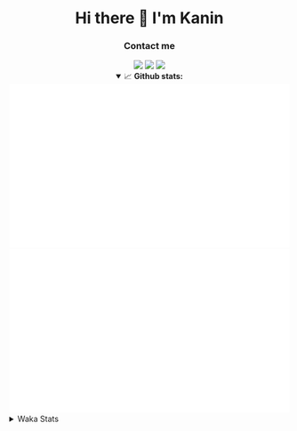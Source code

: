 <div align="center">
 <h1>Hi there 👋 I'm Kanin</h1>
 <h3>Contact me</h3>
 <a href="mailto:im@kanin.dev"><img src="https://img.shields.io/badge/gmail-%23D14836.svg?&style=for-the-badge&logo=gmail&logoColor=white"/></a>
 <a href="https://twitter.com/KaninDev"><img src="https://img.shields.io/badge/twitter-%231DA1F2.svg?&style=for-the-badge&logo=twitter&logoColor=white"/></a>
 <a href="https://www.linkedin.com/in/KaninDev"><img src="https://img.shields.io/badge/linkedin-%230077B5.svg?&style=for-the-badge&logo=linkedin&logoColor=white"/></a>
<details open>
  <summary>📈 <b>Github stats:</b></summary>
  <img src="https://github.com/Kanin/Kanin/blob/master/scripts/GitHubStats/generated/overview.svg"/>
  <img src="https://github.com/Kanin/Kanin/blob/master/scripts/GitHubStats/generated/languages.svg"/>
</details>
</div>

<details>
 <summary>Waka Stats</summary>

<!--START_SECTION:waka-->
![Profile Views](http://img.shields.io/badge/Profile%20Views-45-blue)

![Lines of code](https://img.shields.io/badge/From%20Hello%20World%20I%27ve%20Written-30728%20lines%20of%20code-blue)

**🐱 My Github Data** 

> 🏆 78 Contributions in the Year 2021
 > 
> 📦 35.1 kB Used in Github's Storage 
 > 
> 🚫 Not Opted to Hire
 > 
> 📜 8 Public Repositories 
 > 
> 🔑 5 Private Repositories  
 > 
**I'm an Early 🐤** 

```text
🌞 Morning    97 commits     ████░░░░░░░░░░░░░░░░░░░░░   17.9% 
🌆 Daytime    213 commits    █████████░░░░░░░░░░░░░░░░   39.3% 
🌃 Evening    111 commits    █████░░░░░░░░░░░░░░░░░░░░   20.48% 
🌙 Night      121 commits    █████░░░░░░░░░░░░░░░░░░░░   22.32%

```
📅 **I'm Most Productive on Monday** 

```text
Monday       123 commits    █████░░░░░░░░░░░░░░░░░░░░   22.69% 
Tuesday      83 commits     ███░░░░░░░░░░░░░░░░░░░░░░   15.31% 
Wednesday    93 commits     ████░░░░░░░░░░░░░░░░░░░░░   17.16% 
Thursday     59 commits     ██░░░░░░░░░░░░░░░░░░░░░░░   10.89% 
Friday       51 commits     ██░░░░░░░░░░░░░░░░░░░░░░░   9.41% 
Saturday     50 commits     ██░░░░░░░░░░░░░░░░░░░░░░░   9.23% 
Sunday       83 commits     ███░░░░░░░░░░░░░░░░░░░░░░   15.31%

```


📊 **This Week I Spent My Time On** 

```text
⌚︎ Time Zone: America/New_York

💬 Programming Languages: 
Python                   17 hrs 26 mins      ███████████████████████░░   95.25% 
SCSS                     41 mins             █░░░░░░░░░░░░░░░░░░░░░░░░   3.82% 
virtualenv               9 mins              ░░░░░░░░░░░░░░░░░░░░░░░░░   0.87% 
Other                    0 secs              ░░░░░░░░░░░░░░░░░░░░░░░░░   0.06% 
YAML                     0 secs              ░░░░░░░░░░░░░░░░░░░░░░░░░   0.0%

🔥 Editors: 
PyCharm                  17 hrs 37 mins      ████████████████████████░   96.18% 
IntelliJ                 41 mins             █░░░░░░░░░░░░░░░░░░░░░░░░   3.82%

🐱‍💻 Projects: 
Naila.py                 11 hrs 49 mins      ████████████████░░░░░░░░░   64.52% 
CGLS                     5 hrs 47 mins       ████████░░░░░░░░░░░░░░░░░   31.66% 
Kanin                    41 mins             █░░░░░░░░░░░░░░░░░░░░░░░░   3.82%

💻 Operating System: 
Linux                    18 hrs 19 mins      █████████████████████████   100.0%

```

**I Mostly Code in Python** 

```text
Python                   20 repos            ███████████████████░░░░░░   76.92% 
JavaScript               3 repos             ███░░░░░░░░░░░░░░░░░░░░░░   11.54% 
Kotlin                   1 repo              █░░░░░░░░░░░░░░░░░░░░░░░░   3.85% 
HTML                     1 repo              █░░░░░░░░░░░░░░░░░░░░░░░░   3.85% 
Java                     1 repo              █░░░░░░░░░░░░░░░░░░░░░░░░   3.85%

```


**Timeline**

![Chart not found](https://raw.githubusercontent.com/Kanin/Kanin/master/charts/bar_graph.png) 


<!--END_SECTION:waka-->
</details>
